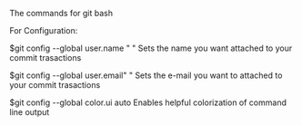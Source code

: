 The commands for git bash

For Configuration:

$git config --global user.name " "
Sets the name you want attached to your commit trasactions

$git config --global user.email" "
Sets the e-mail you want to attached to your commit trasactions

$git config --global color.ui auto
Enables helpful colorization of command line output
